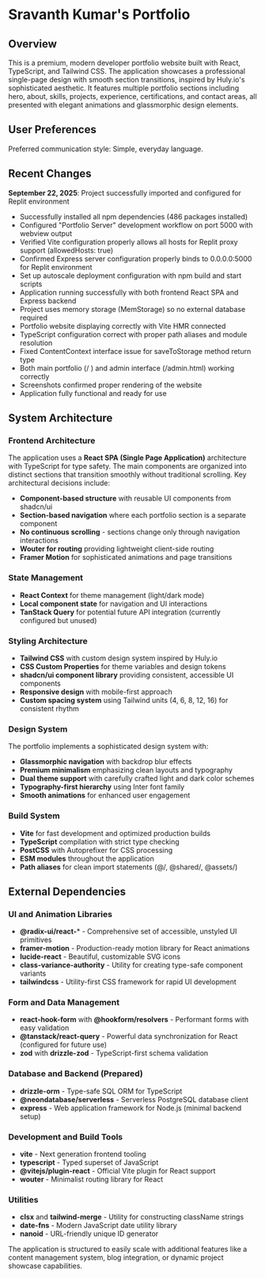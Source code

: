 # Sravanth Kumar's Portfolio

## Overview

This is a premium, modern developer portfolio website built with React, TypeScript, and Tailwind CSS. The application showcases a professional single-page design with smooth section transitions, inspired by Huly.io's sophisticated aesthetic. It features multiple portfolio sections including hero, about, skills, projects, experience, certifications, and contact areas, all presented with elegant animations and glassmorphic design elements.

## User Preferences

Preferred communication style: Simple, everyday language.

## Recent Changes

**September 22, 2025**: Project successfully imported and configured for Replit environment
- Successfully installed all npm dependencies (486 packages installed)
- Configured "Portfolio Server" development workflow on port 5000 with webview output
- Verified Vite configuration properly allows all hosts for Replit proxy support (allowedHosts: true)
- Confirmed Express server configuration properly binds to 0.0.0.0:5000 for Replit environment
- Set up autoscale deployment configuration with npm build and start scripts
- Application running successfully with both frontend React SPA and Express backend
- Project uses memory storage (MemStorage) so no external database required
- Portfolio website displaying correctly with Vite HMR connected
- TypeScript configuration correct with proper path aliases and module resolution
- Fixed ContentContext interface issue for saveToStorage method return type
- Both main portfolio (/  ) and admin interface (/admin.html) working correctly
- Screenshots confirmed proper rendering of the website
- Application fully functional and ready for use

## System Architecture

### Frontend Architecture
The application uses a **React SPA (Single Page Application)** architecture with TypeScript for type safety. The main components are organized into distinct sections that transition smoothly without traditional scrolling. Key architectural decisions include:

- **Component-based structure** with reusable UI components from shadcn/ui
- **Section-based navigation** where each portfolio section is a separate component
- **No continuous scrolling** - sections change only through navigation interactions
- **Wouter for routing** providing lightweight client-side routing
- **Framer Motion** for sophisticated animations and page transitions

### State Management
- **React Context** for theme management (light/dark mode)
- **Local component state** for navigation and UI interactions
- **TanStack Query** for potential future API integration (currently configured but unused)

### Styling Architecture
- **Tailwind CSS** with custom design system inspired by Huly.io
- **CSS Custom Properties** for theme variables and design tokens
- **shadcn/ui component library** providing consistent, accessible UI components
- **Responsive design** with mobile-first approach
- **Custom spacing system** using Tailwind units (4, 6, 8, 12, 16) for consistent rhythm

### Design System
The portfolio implements a sophisticated design system with:
- **Glassmorphic navigation** with backdrop blur effects
- **Premium minimalism** emphasizing clean layouts and typography
- **Dual theme support** with carefully crafted light and dark color schemes
- **Typography-first hierarchy** using Inter font family
- **Smooth animations** for enhanced user engagement

### Build System
- **Vite** for fast development and optimized production builds
- **TypeScript** compilation with strict type checking
- **PostCSS** with Autoprefixer for CSS processing
- **ESM modules** throughout the application
- **Path aliases** for clean import statements (@/, @shared/, @assets/)

## External Dependencies

### UI and Animation Libraries
- **@radix-ui/react-*** - Comprehensive set of accessible, unstyled UI primitives
- **framer-motion** - Production-ready motion library for React animations
- **lucide-react** - Beautiful, customizable SVG icons
- **class-variance-authority** - Utility for creating type-safe component variants
- **tailwindcss** - Utility-first CSS framework for rapid UI development

### Form and Data Management
- **react-hook-form** with **@hookform/resolvers** - Performant forms with easy validation
- **@tanstack/react-query** - Powerful data synchronization for React (configured for future use)
- **zod** with **drizzle-zod** - TypeScript-first schema validation

### Database and Backend (Prepared)
- **drizzle-orm** - Type-safe SQL ORM for TypeScript
- **@neondatabase/serverless** - Serverless PostgreSQL database client
- **express** - Web application framework for Node.js (minimal backend setup)

### Development and Build Tools
- **vite** - Next generation frontend tooling
- **typescript** - Typed superset of JavaScript
- **@vitejs/plugin-react** - Official Vite plugin for React support
- **wouter** - Minimalist routing library for React

### Utilities
- **clsx** and **tailwind-merge** - Utility for constructing className strings
- **date-fns** - Modern JavaScript date utility library
- **nanoid** - URL-friendly unique ID generator

The application is structured to easily scale with additional features like a content management system, blog integration, or dynamic project showcase capabilities.